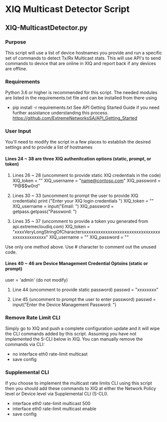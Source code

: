 # XIQ Multicast Detector Script
## XIQ-MulticastDetector.py
### Purpose
This script will use a list of device hostnames you provide and run a specific set of commands to detect Tx/Rx Multicast stats.  This will use API's to send commands to device that are online in XIQ and report back if any devices are offline.

### Requirements
Python 3.6 or higher is recommended for this script.
The needed modules are listed in the requirements.txt file and can be installed from there using
- pip install -r requirements.txt
See API Getting Started Guide if you need further assistance understanding this process.
https://github.com/ExtremeNetworksSA/API_Getting_Started

### User Input
You'll need to modify the script in a few places to establish the desired settings and to provide a list of hostnames

#### Lines 24 ~ 38 are three XIQ authenitcation options (static, prompt, or token)
1) Lines 26 ~ 28 (uncomment to provide static XIQ credentials in the code)
XIQ_token = ""
XIQ_username = "name@contoso.com"
XIQ_password = "P@$$w0rd"

2) Lines 30 ~ 33 (uncomment to prompt the user to provide XIQ credentials)
print ("Enter your XIQ login credentials ")
XIQ_token = ""
XIQ_username = input("Email: ")
XIQ_password = getpass.getpass("Password: ")

3) Lines 35 ~ 37 (uncomment to provide a token you generated from api.extremecloudiq.com)
XIQ_token = "xxxxVeryLongStringOfCharactersxxxxxxxxxxxxxxxxxxxxxxxxxxxxxxxxxxxxxxxxxxxxxx"
XIQ_username = ""
XIQ_password = ""

Use only one method above.  Use # character to comment out the unused code.

#### Lines 40 ~ 46 are Device Management Credential Optoins (static or prompt)
user = 'admin' (do not modify)

1) Line 44 (uncomment to provide static password)
passwd = "xxxxxxxx"

2) Line 45 (uncomment to prompt the user to enter password)
passwd = input("Enter the Device Management Password: ")

### Remove Rate Limit CLI
Simply go to XIQ and push a complete configuration update and it will wipe the CLI commands added by this script.  Assuming you have not implemented the S-CLI below in XIQ.  You can manually remove the commands via CLI:  
- no interface eth0 rate-limit multicast
- save config

### Supplemental CLI
If you choose to implement the multicast rate limits CLI using this script then you should add these commands to XIQ at either the Network Policy level or Device level via Supplemental CLI (S-CLI).
- interface eth0 rate-limit multicast 500
- interface eth0 rate-limit multicast enable
- save config